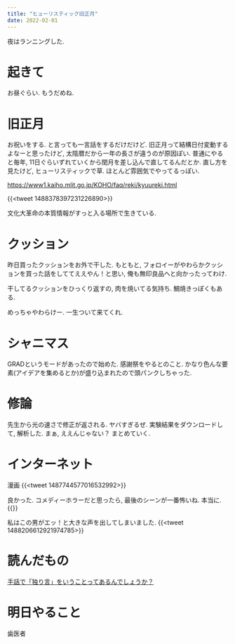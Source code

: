 ```yaml
---
title: "ヒューリスティック旧正月"
date: 2022-02-01
---
```


夜はランニングした.

# 起きて
お昼ぐらい. もうだめね.

# 旧正月
お祝いをする. と言っても一言話をするだけだけど. 旧正月って結構日付変動するよなーと思ったけど, 太陰暦だから一年の長さが違うのが原因ぽい. 普通にやると毎年, 11日ぐらいずれていくから閏月を差し込んで直してるんだとか. 直し方を見たけど, ヒューリスティックで草. ほとんど雰囲気でやってるっぽい.

https://www1.kaiho.mlit.go.jp/KOHO/faq/reki/kyuureki.html

{{<tweet 1488378397231226890>}}

文化大革命の本質情報がすっと入る場所で生きている.
# クッション
昨日買ったクッションをお外で干した. もともと, フォロイーがやわらかクッションを買った話をしててええやん！と思い, 俺も無印良品へと向かったってわけ.

干してるクッションをひっくり返すの, 肉を焼いてる気持ち. 鯛焼きっぽくもある.

めっちゃやわらけー. 一生ついて来てくれ.

# シャニマス
GRADというモードがあったので始めた. 感謝祭をやるとのこと. かなり色んな要素(アイデアを集めるとか)が盛り込まれたので頭パンクしちゃった.

# 修論
先生から光の速さで修正が返される. ヤバすぎるぜ. 実験結果をダウンロードして, 解析した. まぁ, ええんじゃない？ まとめていく.

# インターネット
漫画
{{<tweet 1487744577016532992>}}

良かった. コメディーホラーだと思ったら, 最後のシーンが一番怖いね. 本当に.
{{<youtube rnNS2qpkgek>}}

私はこの男がエッ！と大きな声を出してしまいました.
{{<tweet 1488206612921974785>}}

# 読んだもの
[手話で「独り言」をいうことってあるんでしょうか？](https://jp.quora.com/%E6%89%8B%E8%A9%B1%E3%81%A7-%E7%8B%AC%E3%82%8A%E8%A8%80-%E3%82%92%E3%81%84%E3%81%86%E3%81%93%E3%81%A8%E3%81%A3%E3%81%A6%E3%81%82%E3%82%8B%E3%82%93%E3%81%A7%E3%81%97%E3%82%87%E3%81%86%E3%81%8B)
# 明日やること
歯医者